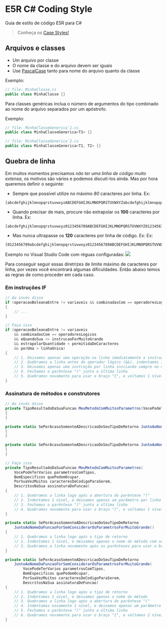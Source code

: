 # E5R C# Coding Style

Guia de estilo de código E5R para C#

> Conheça os [Case Styles!][CASE-STYLES]

## Arquivos e classes

* Um arquivo por classe
* O nome da classe e do arquivo devem ser iguais
* Use [PascalCase][CASE-STYLES] tanto para nome do arquivo quanto da classe

Exemplo:
```c#
// file: MinhaClasse.cs
public class MinhaClasse {}
```

Para classes genéricas inclua o número de argumentos do tipo combinado ao nome do arquivo separados por um apóstrofo.

Exemplo:
```c#
// file: MinhaClasseGenerica`1.cs
public class MinhaClasseGenerica<T1> {}

// file: MinhaClasseGenerica`2.cs
public class MinhaClasseGenerica<T1, T2> {}
```

## Quebra de linha

Em muitos momentos precisamos _não ter uma linha de código muito extensa_, os motivos são vários e podemos
discutí-los ainda. Mas por hora queremos definir o seguinte:

* Sempre que possível utilize no máximo *80* caracteres por linha. Ex:
```
[abcdefghijklmnopqrstuvwxyzABCDEFGHIJKLMNOPQRSTUVWXYZabcdefghijklmnopqrstuvwxyz]
```
* Quando precisar de mais, procure não extrapolar os **100** caracteres por linha. Ex:
```
[abcdefghijklmnopqrstuvwxyz0123456789ABCDEFGHIJKLMNOPQRSTUVWXYZ0123456789abcdefghijklmnopqrstuvwxyz]
```
* Mas nunca ultrapasse os **120** caracteres por linha de código. Ex:
Ex:
```
[0123456789abcdefghijklmnopqrstuvwxyz0123456789ABCDEFGHIJKLMNOPQRSTUVWXYZ0123456789abcdefghijklmnopqrstuvwxyz0123456789]
```
Exemplo no Visual Studio Code com réguas configuradas:
![](https://user-images.githubusercontent.com/3629320/152056931-2cfe774d-8136-431f-8de1-ac10925c3a02.png)

Para conseguir seguir essas diretrizes de limite máximo de caracteres por linha, por vezes você encontrará
algumas dificuldades. Então abaixo temos as regras de como proceder em cada caso.

### Em instruções IF

```c#
// Ao invés disso
if (operacaoBoleanaEntre != variaveis && combinadasCom == operadoresLogicos && eQuandoSua <> instrucaoForMuitoGrande && estrapolarQuantidade < permitidaDeCaracteres && porUma > linhaUnica)
{
    // ...
}

// Faça isso
if (operacaoBoleanaEntre != variaveis 
    && combinadasCom == operadoresLogicos 
    && eQuandoSua <> instrucaoForMuitoGrande 
    && estrapolarQuantidade < permitidaDeCaracteres 
    && porUma > linhaUnica)
{
    // 1. Deixamos apenas uma operação na linha imediatamente a instrução IF
    // 2. Quebramos a linha antes do operador lógico (&&), indentamos 1 nível
    // 3. Deixamos apenas uma instrução por linha iniciando sempre no operador lógico
    // 4. Fechamos o parêntese ")" junto a última linha
    // 5. Quebramos novamente para usar o braço "{", e voltamos 1 nível na indentação
}
```

### Assinatura de métodos e construtores

```c#
// Ao invés disso
private TipoResultadoDaSuaFuncao MeuMetodoComMuitosParametros(VocePodeTerVarios parametrosComTipos, BemEspecificos quePodemOcupar, PorSuaVezMuitos caracteresDeCodigoParaSerem, DescritosNaSua assinaturaDeFuncao)
{
}

private static SePorAcasoSomenteADescricaoDoSeuTipoDeRetorno JuntoAoNomeDaFuncaoForSemConsiderarOsParametrosForMuitoGrande()
{
}

private static SePorAcasoSomenteADescricaoDoSeuTipoDeRetorno JuntoAoNomeDaFuncaoForSemConsiderarOsParametrosForMuitoGrande(VocePodeTerVarios parametrosComTipos, BemEspecificos quePodemOcupar, PorSuaVezMuitos caracteresDeCodigoParaSerem, DescritosNaSua assinaturaDeFuncao)
{
}

// Faça isso
private TipoResultadoDaSuaFuncao MeuMetodoComMuitosParametros(
    VocePodeTerVarios parametrosComTipos,
    BemEspecificos quePodemOcupar,
    PorSuaVezMuitos caracteresDeCodigoParaSerem,
    DescritosNaSua assinaturaDeFuncao)
{
    // 1. Quebramos a linha logo após a abertura do parêntese "("
    // 2. Indentamos 1 nível, e deixamos apenas um parâmetro por linha finalizando com a vírgula
    // 3. Fechamos o parêntese ")" junto a última linha
    // 4. Quebramos novamente para usar o braço "{", e voltamos 1 nível na indentação
}

private static SePorAcasoSomenteADescricaoDoSeuTipoDeRetorno 
    JuntoAoNomeDaFuncaoForSemConsiderarOsParametrosForMuitoGrande()
{
    // 1. Quebramos a linha logo após o tipo de retorno
    // 2. Indentamos 1 nível, e deixamos apenas o nome do método com seus parênteses
    // 3. Quebramos a linha novamente após os parênteses para usar o braço "{", e voltamos 1 nível na indentação
}

private static SePorAcasoSomenteADescricaoDoSeuTipoDeRetorno
    JuntoAoNomeDaFuncaoForSemConsiderarOsParametrosForMuitoGrande(
        VocePodeTerVarios parametrosComTipos,
        BemEspecificos quePodemOcupar,
        PorSuaVezMuitos caracteresDeCodigoParaSerem,
        DescritosNaSua assinaturaDeFuncao)
{
    // 1. Quebramos a linha logo após o tipo de retorno
    // 2. Indentamos 1 nível, e deixamos apenas o nome do método
    // 3. Quebramos a linha logo após a abertura do parêntese "("
    // 4. Indentamos novamente 1 nível, e deixamos apenas um parâmetro por linha finalizando com a vírgula
    // 5. Fechamos o parêntese ")" junto a última linha
    // 6. Quebramos novamente para usar o braço "{", e voltamos 2 níveis na indentação
}
```

[CASE-STYLES]: https://betterprogramming.pub/string-case-styles-camel-pascal-snake-and-kebab-case-981407998841
